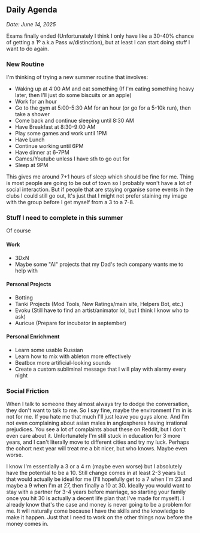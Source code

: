 ## Daily Agenda
*Date: June 14, 2025*

Exams finally ended (Unfortunately I think I only have like a 30-40% chance of getting a 1º a.k.a Pass w/distinction),
but at least I can start doing stuff I want to do again.

### New Routine
I'm thinking of trying a new summer routine that involves:

- Waking up at 4:00 AM and eat something (If I'm eating something heavy later, then I'll just do some biscuits or an apple)
- Work for an hour
- Go to the gym at 5:00-5:30 AM for an hour (or go for a 5-10k run), then take a shower
- Come back and continue sleeping until 8:30 AM
- Have Breakfast at 8:30-9:00 AM
- Play some games and work until 1PM
- Have Lunch
- Continue working until 6PM
- Have dinner at 6-7PM
- Games/Youtube unless I have sth to go out for
- Sleep at 9PM

This gives me around 7+1 hours of sleep which should be fine for me.
Thing is most people are going to be out of town so I probably won't have a lot of social interaction.
But if people that are staying organise some events in the clubs I could still go out,
It's just that I might not prefer staining my image with the group before I get myself from a 3 to a 7-8. 

### Stuff I need to complete in this summer
Of course 
#### Work
- 3DxN
- Maybe some "AI" projects that my Dad's tech company wants me to help with

#### Personal Projects
- Botting
- Tanki Projects (Mod Tools, New Ratings/main site, Helpers Bot, etc.)
- Evoku (Still have to find an artist/animator lol, but I think I know who to ask)
- Auricue (Prepare for incubator in september)

#### Personal Enrichment
- Learn some usable Russian
- Learn how to mix with ableton more effectively
- Beatbox more artificial-looking sounds
- Create a custom subliminal message that I will play with alarmy every night

### Social Friction
When I talk to someone they almost always try to dodge the conversation, they don't want to talk to me.
So I say fine, maybe the environment I'm in is not for me. If you hate me that much I'll just leave you guys alone.
And I'm not even complaining about asian males in anglospheres having irrational prejudices.
You see a lot of complaints about these on Reddit, but I don't even care about it.
Unfortunately I'm still stuck in education for 3 more years, and I can't literally move to different cities and try my luck.
Perhaps the cohort next year will treat me a bit nicer, but who knows. Maybe even worse. 

I know I'm essentially a 3 or a 4 rn (maybe even worse) but I absolutely have the potential to be a 10.
Still change comes in at least 2-3 years but that would actually be ideal for me
(I'll hopefully get to a 7 when I'm 23 and maybe a 9 when I'm at 27, then finally a 10 at 30.
Ideally you would want to stay with a partner for 3-4 years before marriage,
so starting your family once you hit 30 is actually a decent life plan that I've made for myself).
I already know that's the case and money is never going to be a problem for me.
It will naturally come because I have the skills and the knowledge to make it happen.
Just that I need to work on the other things now before the money comes in.